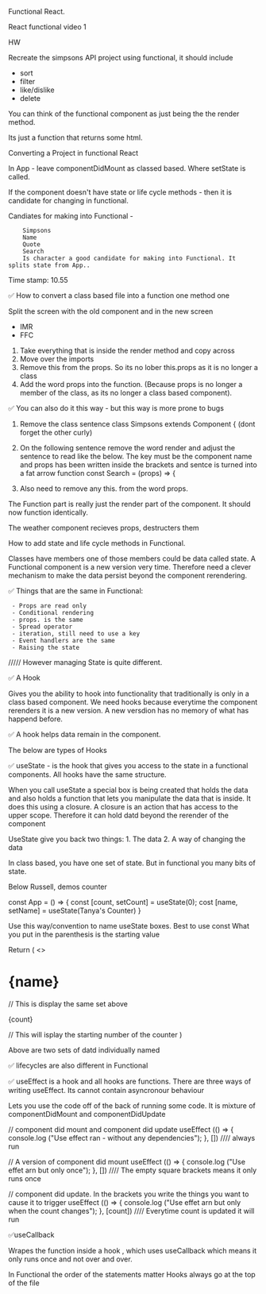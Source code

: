 Functional React.

React functional video 1

HW

Recreate the simpsons API project using functional, it should include

- sort
- filter
- like/dislike
- delete

You can think of the functional component as just being the the render method.

Its just a function that returns some html.

Converting a Project in functional React

In App - leave componentDidMount as classed based. Where setState is called.

If the component doesn't have state or life cycle methods - then it is candidate for changing in functional.

Candiates for making into Functional -

        Simpsons
        Name
        Quote
        Search
        Is character a good candidate for making into Functional. It splits state from App..

Time stamp: 10.55

✅ How to convert a class based file into a function one method one

Split the screen with the old component and in the new screen

- IMR
- FFC

1. Take everything that is inside the render method and copy across
2. Move over the imports
3. Remove this from the props. So its no lober this.props as it is no longer a class
4. Add the word props into the function. (Because props is no longer a member of the class, as its no longer a class based component).

✅ You can also do it this way - but this way is more prone to bugs

1. Remove the class sentence
   class Simpsons extends Component { (dont forget the other curly)
2. On the following sentence remove the word render and adjust the sentence to read like the below. The key must be the component name and props has been written inside the brackets and sentce is turned into a fat arrow function
   const Search = (props) => {

3. Also need to remove any this. from the word props.

The Function part is really just the render part of the component. It should now function identically.

The weather component recieves props, destructers them

How to add state and life cycle methods in Functional.

Classes have members one of those members could be data called state. A Functional component is a new version very time. Therefore need a clever mechanism to make the data persist beyond the component rerendering.

✅ Things that are the same in Functional:

     - Props are read only
     - Conditional rendering
     - props. is the same
     - Spread operator
     - iteration, still need to use a key
     - Event handlers are the same
     - Raising the state

///// However managing State is quite different.

✅ A Hook

Gives you the ability to hook into functionality that traditionally is only in a class based component. We need hooks because everytime the component rerenders it is a new version. A new versdion has no memory of what has happend before.

✅ A hook helps data remain in the component.

The below are types of Hooks

✅ useState - is the hook that gives you access to the state in a functional components. All hooks have the same structure.

When you call useState a special box is being created that holds the data and also holds a function that lets you manipulate the data that is inside. It does this using a closure. A closure is an action that has access to the upper scope. Therefore it can hold datd beyond the rerender of the component

UseState give you back two things: 1. The data 2. A way of changing the data

In class based, you have one set of state. But in functional you many bits of state.

Below Russell, demos counter

const App = () => {
const [count, setCount] = useState(0);
cost [name, setName] = useState(Tanya's Counter)
}

Use this way/convention to name useState boxes.
Best to use const
What you put in the parenthesis is the starting value

Return (
<>

<h1>{name}</h1> // This is display the same set above
<p>{count}</p> // This will isplay the starting number of the counter
</>
)

Above are two sets of datd individually named

✅ lifecycles are also different in Functional

✅ useEffect is a hook and all hooks are functions.
There are three ways of writing useEffect. Its cannot contain asyncronour behaviour

Lets you use the code off of the back of running some code. It is mixture of componentDidMount and componentDidUpdate

// component did mount and component did update
useEffect (() => {
console.log ("Use effect ran - without any dependencies");
}, []) //// always run

// A version of component did mount
useEffect (() => {
console.log ("Use effet arn but only once");
}, []) //// The empty square brackets means it only runs once

// component did update. In the brackets you write the things you want to cause it to trigger
useEffect (() => {
console.log ("Use effet arn but only when the count changes");
}, [count]) //// Everytime count is updated it will run

✅useCallback

Wrapes the function inside a hook , which uses useCallback which means it only runs once and not over and over.

In Functional the order of the statements matter
Hooks always go at the top of the file
